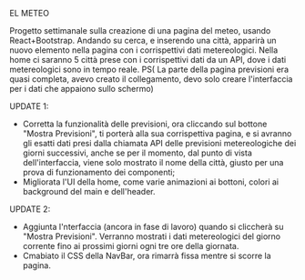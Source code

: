 
EL METEO

Progetto settimanale sulla creazione di una pagina del meteo, usando React+Bootstrap. 
Andando su cerca, e inserendo una città, apparirà un nuovo elemento nella pagina con i corrispettivi dati metereologici.
Nella home ci saranno 5 città prese con i corrispettivi dati da un API, dove i dati metereologici sono in tempo reale.
PS( La parte della pagina previsioni era quasi completa, avevo creato il collegamento, devo solo creare l'interfaccia per i dati che appaiono sullo schermo)

UPDATE 1: 
- Corretta la funzionalità delle previsioni, ora cliccando sul bottone "Mostra Previsioni", ti porterà alla sua corrispettiva pagina, e si avranno gli esatti dati presi dalla chiamata API delle previsioni metereologiche dei giorni successivi, anche se per il momento, dal punto di vista dell'interfaccia, viene solo mostrato il nome della città, giusto per una prova di funzionamento dei componenti;
- Migliorata l'UI della home, come varie animazioni ai bottoni, colori ai background del main e dell'header.

UPDATE 2:
- Aggiunta l'nterfaccia (ancora in fase di lavoro) quando si cliccherà su "Mostra Previsioni". Verranno mostrati i dati metereologici del giorno corrente fino ai prossimi giorni ogni tre ore della giornata.
- Cmabiato il CSS della NavBar, ora rimarrà fissa mentre si scorre la pagina.
